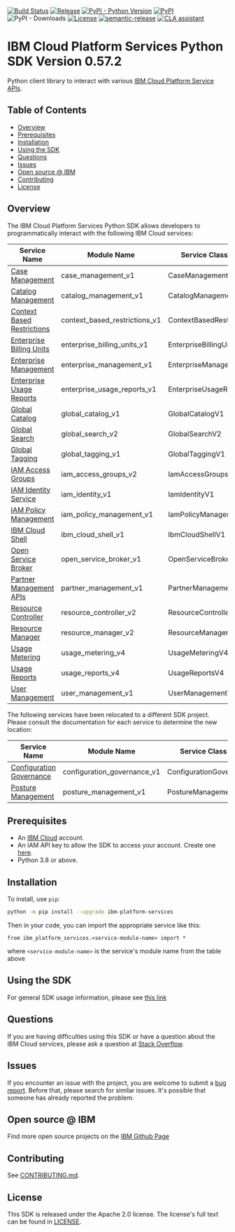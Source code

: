 [![Build Status](https://app.travis-ci.com/IBM/platform-services-python-sdk.svg?branch=main)](https://app.travis-ci.com/IBM/platform-services-python-sdk)
[![Release](https://img.shields.io/github/v/release/IBM/platform-services-python-sdk)](https://github.com/IBM/platform-services-python-sdk/releases/latest)
[![PyPI - Python Version](https://img.shields.io/pypi/pyversions/ibm-platform-services)](https://pypi.org/project/ibm-platform-services/)
[![PyPI](https://img.shields.io/pypi/v/ibm-platform-services)](https://pypi.org/project/ibm-platform-services/)
![PyPI - Downloads](https://img.shields.io/pypi/dm/ibm-platform-services)
[![License](https://img.shields.io/badge/License-Apache%202.0-blue.svg)](https://opensource.org/licenses/Apache-2.0)
[![semantic-release](https://img.shields.io/badge/%20%20%F0%9F%93%A6%F0%9F%9A%80-semantic--release-e10079.svg)](https://github.com/semantic-release/semantic-release)
[![CLA assistant](https://cla-assistant.io/readme/badge/IBM/platform-services-python-sdk)](https://cla-assistant.io/IBM/platform-services-python-sdk)


# IBM Cloud Platform Services Python SDK Version 0.57.2

Python client library to interact with various 
[IBM Cloud Platform Service APIs](https://cloud.ibm.com/docs?tab=api-docs&category=platform_services).

## Table of Contents

<!--
  The TOC below is generated using the `markdown-toc` node package.

      https://github.com/jonschlinkert/markdown-toc

  You should regenerate the TOC after making changes to this file.

      npx markdown-toc -i README.md
  -->

<!-- toc -->

- [Overview](#overview)
- [Prerequisites](#prerequisites)
- [Installation](#installation)
- [Using the SDK](#using-the-sdk)
- [Questions](#questions)
- [Issues](#issues)
- [Open source @ IBM](#open-source--ibm)
- [Contributing](#contributing)
- [License](#license)

<!-- tocstop -->

## Overview

The IBM Cloud Platform Services Python SDK allows developers to programmatically interact with the following 
IBM Cloud services:

Service Name | Module Name | Service Class Name
--- | --- | ---
[Case Management](https://cloud.ibm.com/apidocs/case-management?code=python) | case_management_v1 | CaseManagementV1
[Catalog Management](https://cloud.ibm.com/apidocs/resource-catalog/private-catalog?code=python) | catalog_management_v1 | CatalogManagementV1
[Context Based Restrictions](https://cloud.ibm.com/apidocs/context-based-restrictions?code=python) | context_based_restrictions_v1 | ContextBasedRestrictionsV1
[Enterprise Billing Units](https://cloud.ibm.com/apidocs/enterprise-apis/billing-unit?code=python) | enterprise_billing_units_v1 | EnterpriseBillingUnitsV1
[Enterprise Management](https://cloud.ibm.com/apidocs/enterprise-apis/enterprise?code=python) | enterprise_management_v1 | EnterpriseManagementV1
[Enterprise Usage Reports](https://cloud.ibm.com/apidocs/enterprise-apis/resource-usage-reports?code=python) | enterprise_usage_reports_v1 | EnterpriseUsageReportsV1
[Global Catalog](https://cloud.ibm.com/apidocs/resource-catalog/global-catalog?code=python) | global_catalog_v1 | GlobalCatalogV1
[Global Search](https://cloud.ibm.com/apidocs/search?code=python) | global_search_v2 | GlobalSearchV2
[Global Tagging](https://cloud.ibm.com/apidocs/tagging?code=python) | global_tagging_v1 | GlobalTaggingV1
[IAM Access Groups](https://cloud.ibm.com/apidocs/iam-access-groups?code=python) | iam_access_groups_v2 | IamAccessGroupsV2
[IAM Identity Service](https://cloud.ibm.com/apidocs/iam-identity-token-api?code=python) | iam_identity_v1 | IamIdentityV1
[IAM Policy Management](https://cloud.ibm.com/apidocs/iam-policy-management?code=python) | iam_policy_management_v1 | IamPolicyManagementV1
[IBM Cloud Shell](https://cloud.ibm.com/apidocs/cloudshell?code=python) | ibm_cloud_shell_v1 | IbmCloudShellV1
[Open Service Broker](https://cloud.ibm.com/apidocs/resource-controller/ibm-cloud-osb-api?code=python) | open_service_broker_v1 | OpenServiceBrokerV1
[Partner Management APIs](https://cloud.ibm.com/apidocs/partner-apis/partner?code=python) | partner_management_v1 | PartnerManagementV1
[Resource Controller](https://cloud.ibm.com/apidocs/resource-controller/resource-controller?code=python) | resource_controller_v2 | ResourceControllerV2
[Resource Manager](https://cloud.ibm.com/apidocs/resource-controller/resource-manager?code=python) | resource_manager_v2 | ResourceManagerV2
[Usage Metering](https://cloud.ibm.com/apidocs/usage-metering?code=python) | usage_metering_v4 | UsageMeteringV4
[Usage Reports](https://cloud.ibm.com/apidocs/metering-reporting?code=python) | usage_reports_v4 | UsageReportsV4
[User Management](https://cloud.ibm.com/apidocs/user-management?code=python) | user_management_v1 | UserManagementV1

The following services have been relocated to a different SDK project.
Please consult the documentation for each service to determine the new location:

Service Name | Module Name | Service Class Name
--- | --- | ---
[Configuration Governance](https://cloud.ibm.com/apidocs/security-compliance/config?code=python) | configuration_governance_v1 | ConfigurationGovernanceV1
[Posture Management](https://cloud.ibm.com/apidocs/security-compliance/posture?code=python) | posture_management_v1 | PostureManagementV1

## Prerequisites

[ibm-cloud-onboarding]: https://cloud.ibm.com/registration

* An [IBM Cloud][ibm-cloud-onboarding] account.
* An IAM API key to allow the SDK to access your account. Create one [here](https://cloud.ibm.com/iam/apikeys).
* Python 3.8 or above.

## Installation

To install, use `pip`:

```bash
python -m pip install --upgrade ibm-platform-services
```

Then in your code, you can import the appropriate service like this:
```
from ibm_platform_services.<service-module-name> import *
```
where `<service-module-name>` is the service's module name from the table above

## Using the SDK
For general SDK usage information, please see [this link](https://github.com/IBM/ibm-cloud-sdk-common/blob/main/README.md)

## Questions
If you are having difficulties using this SDK or have a question about the IBM Cloud services,
please ask a question at
[Stack Overflow](http://stackoverflow.com/questions/ask?tags=ibm-cloud).

## Issues
If you encounter an issue with the project, you are welcome to submit a
[bug report](https://github.com/IBM/platform-services-python-sdk/issues).
Before that, please search for similar issues. It's possible that someone has already reported the problem.

## Open source @ IBM
Find more open source projects on the [IBM Github Page](http://ibm.github.io/)

## Contributing
See [CONTRIBUTING.md](https://github.com/IBM/platform-services-python-sdk/blob/main/CONTRIBUTING.md).

## License

This SDK is released under the Apache 2.0 license.
The license's full text can be found in [LICENSE](https://github.com/IBM/platform-services-python-sdk/blob/main/LICENSE).
